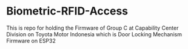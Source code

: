 # Biometric-RFID-Access
This is repo for holding the Firmware of Group C at Capability Center Division on Toyota Motor Indonesia which is Door Locking Mechanism Firmware on ESP32
